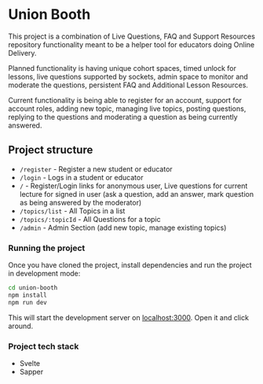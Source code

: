 # Union Booth

This project is a combination of Live Questions, FAQ and Support Resources repository functionality meant to be a helper tool for educators doing Online Delivery.

Planned functionality is having unique cohort spaces, timed unlock for lessons, live questions supported by sockets, admin space to monitor and moderate the questions, persistent FAQ and Additional Lesson Resources.

Current functionality is being able to register for an account, support for account roles, adding new topic, managing live topics, posting questions, replying to the questions and moderating a question as being currently answered.

## Project structure

- `/register` - Register a new student or educator
- `/login` - Logs in a student or educator
- `/` - Register/Login links for anonymous user, Live questions for current lecture for signed in user (ask a question, add an answer, mark question as being answered by the moderator)
- `/topics/list` - All Topics in a list
- `/topics/:topicId` - All Questions for a topic
- `/admin` - Admin Section (add new topic, manage existing topics)

### Running the project

Once you have cloned the project, install dependencies and run the project in development mode:

```bash
cd union-booth
npm install
npm run dev
```

This will start the development server on [localhost:3000](http://localhost:3000). Open it and click around.

### Project tech stack

- Svelte
- Sapper